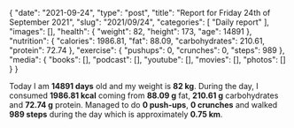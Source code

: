 {
    "date": "2021-09-24",
    "type": "post",
    "title": "Report for Friday 24th of September 2021",
    "slug": "2021\/09\/24",
    "categories": [
        "Daily report"
    ],
    "images": [],
    "health": {
        "weight": 82,
        "height": 173,
        "age": 14891
    },
    "nutrition": {
        "calories": 1986.81,
        "fat": 88.09,
        "carbohydrates": 210.61,
        "protein": 72.74
    },
    "exercise": {
        "pushups": 0,
        "crunches": 0,
        "steps": 989
    },
    "media": {
        "books": [],
        "podcast": [],
        "youtube": [],
        "movies": [],
        "photos": []
    }
}

Today I am <strong>14891 days</strong> old and my weight is <strong>82 kg</strong>. During the day, I consumed <strong>1986.81 kcal</strong> coming from <strong>88.09 g</strong> fat, <strong>210.61 g</strong> carbohydrates and <strong>72.74 g</strong> protein. Managed to do <strong>0 push-ups</strong>, <strong>0 crunches</strong> and walked <strong>989 steps</strong> during the day which is approximately <strong>0.75 km</strong>.